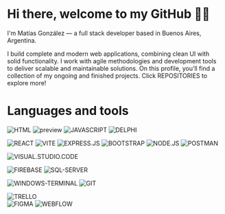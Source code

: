 # Hi there, welcome to my GitHub 👋🏼

I'm Matías González — a full stack developer based in Buenos Aires, Argentina. 

I build complete and modern web applications, combining clean UI with solid functionality. I work with agile methodologies and development tools to deliver scalable and maintainable solutions.
On this profile, you’ll find a collection of my ongoing and finished projects.
Click REPOSITORIES to explore more!


# Languages and tools


![HTML](https://img.shields.io/badge/HTML5-E34F26?style=for-the-badge&logo=html5&logoColor=white) ![preview](https://img.shields.io/badge/CSS3-1572B6?style=for-the-badge&logo=css3&logoColor=white)  ![JAVASCRIPT](https://img.shields.io/badge/JavaScript-323330?style=for-the-badge&logo=javascript&logoColor=F7DF1E)
![DELPHI](https://img.shields.io/badge/Delphi-B22222?style=for-the-badge&logo=delphi&logoColor=white)


![REACT](https://img.shields.io/badge/React-20232A?style=for-the-badge&logo=react&logoColor=61DAFB) 
![VITE](https://img.shields.io/badge/vite-%23646CFF.svg?style=for-the-badge&logo=vite&logoColor=white)
![EXPRESS.JS](https://img.shields.io/badge/express.js-%23404d59.svg?style=for-the-badge&logo=express&logoColor=%2361DAFB)
![BOOTSTRAP](https://img.shields.io/badge/bootstrap-%238511FA.svg?style=for-the-badge&logo=bootstrap&logoColor=white)
![NODE.JS](https://img.shields.io/badge/node.js-6DA55F?style=for-the-badge&logo=node.js&logoColor=white)
![POSTMAN](https://img.shields.io/badge/Postman-FF6C37?style=for-the-badge&logo=Postman&logoColor=white)


![VISUAL.STUDIO.CODE](https://img.shields.io/badge/Visual%20Studio%20Code-0078d7.svg?style=for-the-badge&logo=visual-studio-code&logoColor=white)


![FIREBASE](https://img.shields.io/badge/firebase-a08021?style=for-the-badge&logo=firebase&logoColor=ffcd34) 
![SQL-SERVER](https://img.shields.io/badge/Microsoft%20SQL%20Server-CC2927?style=for-the-badge&logo=microsoft%20sql%20server&logoColor=white)


![WINDOWS-TERMINAL](https://img.shields.io/badge/Windows%20Terminal-%234D4D4D.svg?style=for-the-badge&logo=windows-terminal&logoColor=white)
![GIT](https://img.shields.io/badge/git-%23F05033.svg?style=for-the-badge&logo=git&logoColor=white)


![TRELLO](https://img.shields.io/badge/Trello-0052CC?style=for-the-badge&logo=trello&logoColor=white) 	
![FIGMA](https://img.shields.io/badge/figma-%23F24E1E.svg?style=for-the-badge&logo=figma&logoColor=white) 
![WEBFLOW](https://img.shields.io/badge/webflow-%23146EF5.svg?style=for-the-badge&logo=webflow&logoColor=white)


